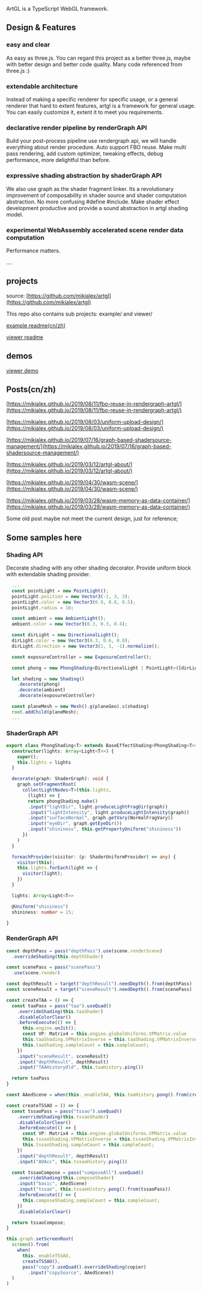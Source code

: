 
ArtGL is a TypeScript WebGL framework.

## Design & Features

### easy and clear

As easy as three.js. You can regard this project as a better three.js, maybe with better design and better code quality. Many code referenced from three.js :)

### extendable architecture

Instead of making a specific renderer for specific usage, or a general renderer that hard to extent features, artgl is a  framework for general usage. You can easily customize it, extent it to meet you requirements.

### declarative render pipeline by renderGraph API

Build your post-process pipeline use rendergraph api, we will handle everything about render procedure. Auto support FBO reuse. Make multi pass rendering, add custom optimizer, tweaking effects, debug performance, more delightful than before.

### expressive shading abstraction by shaderGraph API

We also use graph as the shader fragment linker. Its a revolutionary improvement of composability in shader source and shader computation abstraction.  No more confusing #define #include. Make shader effect development productive and provide a sound abstraction in artgl shading model.

### experimental WebAssembly accelerated scene render data computation 

Performance matters.

....

## projects

source: [https://github.com/mikialex/artgl](https://github.com/mikialex/artgl)

This repo also contains sub projects: example/ and viewer/

[example readme(cn/zh)](./example/README.md)

[viewer readme](./viewer/README.md)

## demos

[viewer demo](https://mikialex.github.io/artgl/viewer/dist/#/)

## Posts(cn/zh)

[https://mikialex.github.io/2019/08/11/fbo-reuse-in-rendergraph-artgl/](https://mikialex.github.io/2019/08/11/fbo-reuse-in-rendergraph-artgl/)

[https://mikialex.github.io/2019/08/03/uniform-upload-design/](https://mikialex.github.io/2019/08/03/uniform-upload-design/)

[https://mikialex.github.io/2019/07/16/graph-based-shadersource-management/](https://mikialex.github.io/2019/07/16/graph-based-shadersource-management/)

[https://mikialex.github.io/2019/03/12/artgl-about/](https://mikialex.github.io/2019/03/12/artgl-about/)

[https://mikialex.github.io/2019/04/30/wasm-scene/](https://mikialex.github.io/2019/04/30/wasm-scene/)

[https://mikialex.github.io/2019/03/28/wasm-memory-as-data-container/](https://mikialex.github.io/2019/03/28/wasm-memory-as-data-container/)

Some old post maybe not meet the current design, just for reference;

## Some samples here

### Shading API

Decorate shading with any other shading decorator. Provide uniform block with extendable shading provider.

```ts
  ...
  const pointLight = new PointLight();
  pointLight.position = new Vector3(-1, 3, 3);
  pointLight.color = new Vector3(0.9, 0.8, 0.5);
  pointLight.radius = 10;

  const ambient = new AmbientLight();
  ambient.color = new Vector3(0.3, 0.3, 0.4);

  const dirLight = new DirectionalLight();
  dirLight.color = new Vector3(0.3, 0.6, 0.8);
  dirLight.direction = new Vector3(1, 1, -1).normalize();

  const exposureController = new ExposureController();

  const phong = new PhongShading<DirectionalLight | PointLight>([dirLight, pointLight]);

  let shading = new Shading()
    .decorate(phong)
    .decorate(ambient)
    .decorate(exposureController)

  const planeMesh = new Mesh().g(planeGeo).s(shading)
  root.addChild(planeMesh);
  ...

```

### ShaderGraph API

```ts
export class PhongShading<T> extends BaseEffectShading<PhongShading<T>> {
  constructor(lights: Array<Light<T>>) {
    super();
    this.lights = lights
  }

  decorate(graph: ShaderGraph): void {
    graph.setFragmentRoot(
      collectLightNodes<T>(this.lights,
        (light) => {
        return phongShading.make()
        .input("lightDir", light.produceLightFragDir(graph))
        .input("lightIntensity", light.produceLightIntensity(graph))
        .input("surfaceNormal", graph.getVary(NormalFragVary))
        .input("eyeDir", graph.getEyeDir())
        .input("shininess", this.getPropertyUniform("shininess"))
      })
    )
  }

  foreachProvider(visitor: (p: ShaderUniformProvider) => any) {
    visitor(this);
    this.lights.forEach(light => {
      visitor(light);
    })
  }

  lights: Array<Light<T>>

  @Uniform("shininess")
  shininess: number = 15;

}
```

### RenderGraph API


```ts
const depthPass = pass("depthPass").use(scene.renderScene)
  .overrideShading(this.depthShader)

const scenePass = pass("scenePass")
  .use(scene.render)

const depthResult = target("depthResult").needDepth().from(depthPass)
const sceneResult = target("sceneResult").needDepth().from(scenePass)

const createTAA = () => {
  const taaPass = pass("taa").useQuad()
    .overrideShading(this.taaShader)
    .disableColorClear()
    .beforeExecute(() => {
      this.engine.unJit();
      const VP: Matrix4 = this.engine.globalUniforms.VPMatrix.value
      this.taaShading.VPMatrixInverse = this.taaShading.VPMatrixInverse.getInverse(VP, true); // TODO maybe add watch
      this.taaShading.sampleCount = this.sampleCount;
    })
    .input("sceneResult", sceneResult)
    .input("depthResult", depthResult)
    .input("TAAHistoryOld", this.taaHistory.ping())

  return taaPass
}

const AAedScene = when(this._enableTAA, this.taaHistory.pong().from(createTAA()), sceneResult)

const createTSSAO = () => {
  const tssaoPass = pass("tssao").useQuad()
    .overrideShading(this.tssaoShader)
    .disableColorClear()
    .beforeExecute(() => {
      const VP: Matrix4 = this.engine.globalUniforms.VPMatrix.value
      this.tssaoShading.VPMatrixInverse = this.tssaoShading.VPMatrixInverse.getInverse(VP, true);
      this.tssaoShading.sampleCount = this.sampleCount;
    })
    .input("depthResult", depthResult)
    .input("AOAcc", this.tssaoHistory.ping())

  const tssaoCompose = pass("composeAll").useQuad()
    .overrideShading(this.composeShader)
    .input("basic", AAedScene)
    .input("tssao", this.tssaoHistory.pong().from(tssaoPass))
    .beforeExecute(() => {
      this.composeShading.sampleCount = this.sampleCount;
    })
    .disableColorClear()

  return tssaoCompose;
}

this.graph.setScreenRoot(
  screen().from(
    when(
      this._enableTSSAO,
      createTSSAO(),
      pass("copy").useQuad().overrideShading(copier)
        .input("copySource", AAedScene))
  )
)
```
